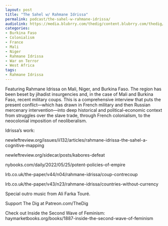 ```yaml
---
layout: post
title: "The Sahel w/ Rahmane Idrissa"
permalink: podcast/the-sahel-w-rahmane-idrissa/
audiolink: https://media.blubrry.com/thedig/content.blubrry.com/thedig/The_Dig-EP_370-Idrissa.mp3
categories:
- Burkina Faso
- Colonialism
- France
- Mali
- Niger
- Rahmane Idrissa
- War on Terror
- West Africa
tags:
- Rahmane Idrissa
---
```


Featuring Rahmane Idrissa on Mali, Niger, and Burkina Faso. The region has been beset by jihadist insurgencies and, in the case of Mali and Burkina Faso, recent military coups. This is a comprehensive interview that puts the present conflict—which has drawn in French military and then Russian mercenary intervention—into deep historical and political-economic context from struggles over the slave trade, through French colonialism, to the neocolonial imposition of neoliberalism.

Idrissa’s work:  

newleftreview.org/issues/ii132/articles/rahmane-idrissa-the-sahel-a-cognitive-mapping  

newleftreview.org/sidecar/posts/kabores-defeat  

nybooks.com/daily/2022/05/25/potent-policies-of-empire  

lrb.co.uk/the-paper/v44/n04/rahmane-idrissa/coup-contrecoup  

lrb.co.uk/the-paper/v43/n23/rahmane-idrissa/countries-without-currency

Special outro music from Ali Farka Touré.

Support The Dig at Patreon.com/TheDig

Check out Inside the Second Wave of Feminism: haymarketbooks.org/books/1887-inside-the-second-wave-of-feminism

